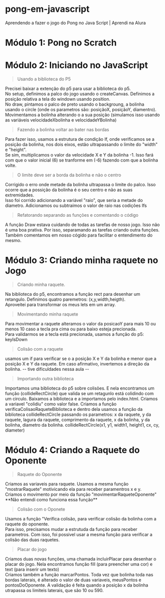 # pong-em-javascript
Aprendendo a fazer o jogo do Pong no Java Script | Aprendi na Alura

<h1>Módulo 1: Pong no Scratch</h1>

<h1>Módulo 2: Iniciando no JavaScript</h1>

>Usando a biblioteca do P5
<p>Precisei baixar a extenção do p5 para usar a biblioteca do p5.<br>
No setup, definimos a palco do jogo usando o createCanvas. Definimos a posição relativa a tela do windown usando position.<br>
No draw, pintamos o palco de preto usando o backgroung, a bolinha usando o circle (onde os parametros são: posiçãoX, posiçãoY, diamentro). Movimentamos a bolinha alterando o a sua posição (simulamos isso usando as variáveis velocidadeXbolinha e velocidadeYBolinha)
</p>

>Fazendo a bolinha voltar ao bater nas bordas
<p> Para fazer isso, usamos a estrutura de condição If, onde verificamos se a posição da bolinha, nos dois eixos, estão ultrapassando o limite do "width" e "height". <br>Se sim, multiplicamos o valor da velocidade X e Y da bolinha -1. Isso fará com que o valor inicial (6) se tranforme em (-6) fazendo com que a bolinha volte.
</p>

>O limite deve ser a borda da bolinha e não o centro
<p>Corrigido o erro onde metade da bolinha ultrapassa o limite do palco. Isso ocorre que a possição da bolinha é o seu centro e não as suas extremidades.<br>Isso foi corrido adicionando a variável "raio", que seria a metade do diametro. Adicionamos ou subtraímos o valor de raio nas codições Ifs
</p>

>Refatorando separando as funções e comentando o código
<p>A função Draw estava cuidando de todas as tarefas de nosso jogo. Isso não é uma boa prativa. Por isso, separamando as tarefas criando outra funções.<br>
Também comentamos em nosso cógido para facilitar o entendimento do mesmo.
</p>

<h1>Módulo 3: Criando minha raquete no Jogo</h1>

>Criando minha raquete.
<p> Na biblioteca do p5, encontramos a função rect para desenhar um retangulo. Definimos quatro paremetros: (x,y,width,heigth).<br>
Aproveitei para transformar os meus lets em um array.
</p>

>Movimentando minha raquete
<p>Para movimentar a raquete alteramos o valor da posicaoY para mais 10 ou menos 10 caso a tecla pra cima ou para baixo esteja precionada.<br>
Para validarmos se a tecla está precionada, usamos a função do p5: keyIsDown
</p>

>Colisão com a raquete
<p>usamos um if para verificar se o a posição X e Y da bolinha e menor que a posição X e Y da raquete. Em caso afirmativo, invertemos a direção da bolinha. -- tive dificuldades nessa aula --
</p>

>Importando outra biblioteca
<p>Importamos uma biblioteca do p5 sobre colisões. E nela encontramos um função (collideRectCircle) que valida se um retagunlo está colidindo com um circulo. Baixamos a biblioteca e a importamos pelo index.html. Criamos a variavel "colidiu" como valor false. Criamos a função verificaColisaoRaqueteBiblioteca e dentro dela usamos a função da biblioteca collideRectCircle passando os parametros: x da raquete, y da raquete, lagura da raquete, comprimento da raquete, x da bolinha, y da bolinha, diametro da bolinha.
collideRectCircle(x1, y1, width1, height1, cx, cy, diameter)
</p>

<h1>Módulo 4: Criando a Raquete do Oponente</h1>

> Raquete do Oponente
<p>Criamos as variaveis para raquete. Usamos a mesma função "mostrarRaquete" motivicando ela para receber paramentros x e y.<br>
Criamos o movimento por meio da função "movimentarRaqueteOponente" **Não entendi como funciona essa função**
</p>

>Colisão com o Oponete
<p>Usamos a função "Verifica colisão, para verificar colisão da bolinha com a raquete do oponente.<br>
Para isso, precisamos mudar a estrutuda da função para receber parametros. Com isso, foi possivel usar a mesma função para verificar a colisão das duas raquetes.
</p>

>Placar do jogo
<p>Criamos duas novas funções, uma chamada incluirPlacar para desenhar o placar do jogo. Nela encontramos função fill (para preencher uma cor) e text (para inserir um texto)<br>
Criamos também a função marcarPontos. Toda vez que bolinha toda nas bordas laterais, é alterado o valor de duas variaveis, meusPontos e pontosDoOponente. A validação é feita quando a posição x da bolinha utrapassa os limiteis laterais, que são 10 ou 590.
</p>
